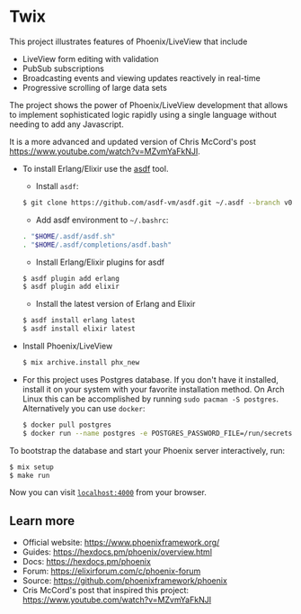 # Twix

This project illustrates features of Phoenix/LiveView that include

  * LiveView form editing with validation
  * PubSub subscriptions
  * Broadcasting events and viewing updates reactively in real-time
  * Progressive scrolling of large data sets

The project shows the power of Phoenix/LiveView development that allows
to implement sophisticated logic rapidly using a single language without
needing to add any Javascript.

It is a more advanced and updated version of Chris McCord's post
https://www.youtube.com/watch?v=MZvmYaFkNJI.

- To install Erlang/Elixir use the [asdf](https://asdf-vm.com/guide/getting-started.html) tool.

  * Install `asdf`:
  ```bash
  $ git clone https://github.com/asdf-vm/asdf.git ~/.asdf --branch v0.13.1
  ```
  * Add asdf environment to `~/.bashrc`:
  ```bash
  . "$HOME/.asdf/asdf.sh"
  . "$HOME/.asdf/completions/asdf.bash"
  ```

  * Install Erlang/Elixir plugins for asdf
  ```bash
  $ asdf plugin add erlang
  $ asdf plugin add elixir
  ```

  * Install the latest version of Erlang and Elixir
  ```bash
  $ asdf install erlang latest
  $ asdf install elixir latest
  ```

- Install Phoenix/LiveView

  ```bash
  $ mix archive.install phx_new
  ```

- For this project uses Postgres database. If you don't have it installed,
  install it on your system with your favorite installation method. On Arch
  Linux this can be accomplished by running `sudo pacman -S postgres`.
  Alternatively you can use `docker`:
  ```bash
  $ docker pull postgres
  $ docker run --name postgres -e POSTGRES_PASSWORD_FILE=/run/secrets/postgres-passwd -d postgres
  ```

To bootstrap the database and start your Phoenix server interactively, run:

  ```bash
  $ mix setup
  $ make run
  ```

Now you can visit [`localhost:4000`](http://localhost:4000) from your browser.

## Learn more

  * Official website: https://www.phoenixframework.org/
  * Guides: https://hexdocs.pm/phoenix/overview.html
  * Docs: https://hexdocs.pm/phoenix
  * Forum: https://elixirforum.com/c/phoenix-forum
  * Source: https://github.com/phoenixframework/phoenix
  * Cris McCord's post that inspired this project: 
    https://www.youtube.com/watch?v=MZvmYaFkNJI
